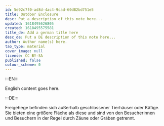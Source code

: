 ```yaml
---
id: 5e92c7f0-ad8d-4ac4-9cad-60d82bd751e5
title: Outdoor Enclosure
desc: Put a description of this note here...
updated: 1618495626805
created: 1618495575581
title_de: Add a german title here
desc_de: Put a DE description of this note here...
author: Author name(s) here.
tao_type: material
cover_image: null
license: CC BY-SA
published: false
colour_scheme: 0
---
```


:::EN:::

English content goes here.

:::DE:::

Freigehege befinden sich außerhalb geschlossener Tierhäuser oder Käfige. Sie bieten eine größere Fläche als diese und sind von den Besucherinnen und Besuchern in der Regel durch Zäune oder Gräben getrennt.